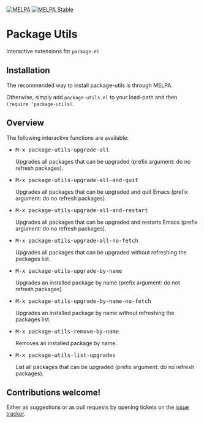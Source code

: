 [![MELPA](http://melpa.org/packages/package-utils-badge.svg)](http://melpa.org/#/package-utils)
[![MELPA Stable](http://stable.melpa.org/packages/package-utils-badge.svg)](http://stable.melpa.org/#/package-utils)

# Package Utils

Interactive extensions for `package.el`

## Installation

The recommended way to install package-utils is through MELPA.

Otherwise, simply add `package-utils.el` to your load-path and then `(require 'package-utils)`.

## Overview

The following interactive functions are available:

* <kbd>M-x package-utils-upgrade-all</kbd>

  Upgrades all packages that can be upgraded (prefix argument: do no refresh packages).

* <kbd>M-x package-utils-upgrade-all-and-quit</kbd>

  Upgrades all packages that can be upgraded and quit Emacs (prefix argument: do no refresh packages).

* <kbd>M-x package-utils-upgrade-all-and-restart</kbd>

  Upgrades all packages that can be upgraded and restarts Emacs (prefix argument: do no refresh packages).

* <kbd>M-x package-utils-upgrade-all-no-fetch</kbd>

  Upgrades all packages that can be upgraded without refreshing the packages list.

* <kbd>M-x package-utils-upgrade-by-name</kbd>

  Upgrades an installed package by name (prefix argument: do not refresh packages).

* <kbd>M-x package-utils-upgrade-by-name-no-fetch</kbd>

  Upgrades an installed package by name without refreshing the packages list.

* <kbd>M-x package-utils-remove-by-name</kbd>

  Removes an installed package by name.

* <kbd>M-x package-utils-list-upgrades</kbd>

  List all packages that can be upgraded (prefix argument: do no refresh packages).

## Contributions welcome!

Either as suggestions or as pull requests by opening tickets on the
[issue tracker](https://github.com/Silex/package-utils/issues).
